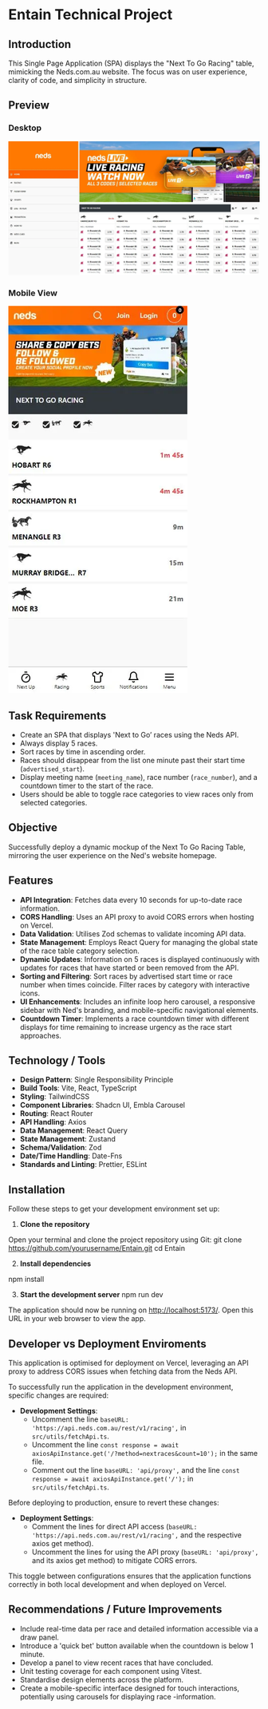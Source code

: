 # Entain Technical Project

## **Introduction**

This Single Page Application (SPA) displays the "Next To Go Racing" table, mimicking the Neds.com.au website. The focus was on user experience, clarity of code, and simplicity in structure.

## **Preview**

### Desktop

[![Product Name Screen Shot][application-screenshot]](https://entain-technical-task.vercel.app/)

### Mobile View

[![Product Name Screen Shot][applicationMobile-screenshot]](https://entain-technical-task.vercel.app/)

## **Task Requirements**

-   Create an SPA that displays 'Next to Go’ races using the Neds API.
-   Always display 5 races.
-   Sort races by time in ascending order.
-   Races should disappear from the list one minute past their start time (`advertised_start`).
-   Display meeting name (`meeting_name`), race number (`race_number`), and a countdown timer to the start of the race.
-   Users should be able to toggle race categories to view races only from selected categories.

## **Objective**

Successfully deploy a dynamic mockup of the Next To Go Racing Table, mirroring the user experience on the Ned's website homepage.

## **Features**

-   **API Integration**: Fetches data every 10 seconds for up-to-date race information.
-   **CORS Handling**: Uses an API proxy to avoid CORS errors when hosting on Vercel.
-   **Data Validation**: Utilises Zod schemas to validate incoming API data.
-   **State Management**: Employs React Query for managing the global state of the race table category selection.
-   **Dynamic Updates**: Information on 5 races is displayed continuously with updates for races that have started or been removed from the API.
-   **Sorting and Filtering**: Sort races by advertised start time or race number when times coincide. Filter races by category with interactive icons.
-   **UI Enhancements**: Includes an infinite loop hero carousel, a responsive sidebar with Ned's branding, and mobile-specific navigational elements.
-   **Countdown Timer**: Implements a race countdown timer with different displays for time remaining to increase urgency as the race start approaches.

## **Technology / Tools**

-   **Design Pattern**: Single Responsibility Principle
-   **Build Tools**: Vite, React, TypeScript
-   **Styling**: TailwindCSS
-   **Component Libraries**: Shadcn UI, Embla Carousel
-   **Routing**: React Router
-   **API Handling**: Axios
-   **Data Management**: React Query
-   **State Management**: Zustand
-   **Schema/Validation**: Zod
-   **Date/Time Handling**: Date-Fns
-   **Standards and Linting**: Prettier, ESLint

## **Installation**

Follow these steps to get your development environment set up:

1. **Clone the repository**

Open your terminal and clone the project repository using Git:
git clone <https://github.com/yourusername/Entain.git>
cd Entain

2. **Install dependencies**

npm install

3. **Start the development server**
   npm run dev

The application should now be running on <http://localhost:5173/>. Open this URL in your web browser to view the app.

## **Developer vs Deployment Enviroments**

This application is optimised for deployment on Vercel, leveraging an API proxy to address CORS issues when fetching data from the Neds API.

To successfully run the application in the development environment, specific changes are required:

-   **Development Settings**:
    -   Uncomment the line `baseURL: 'https://api.neds.com.au/rest/v1/racing',` in `src/utils/fetchApi.ts`.
    -   Uncomment the line `const response = await axiosApiInstance.get('/?method=nextraces&count=10');` in the same file.
    -   Comment out the line `baseURL: 'api/proxy',` and the line `const response = await axiosApiInstance.get('/');` in `src/utils/fetchApi.ts`.

Before deploying to production, ensure to revert these changes:

-   **Deployment Settings**:
    -   Comment the lines for direct API access (`baseURL: 'https://api.neds.com.au/rest/v1/racing',` and the respective axios get method).
    -   Uncomment the lines for using the API proxy (`baseURL: 'api/proxy',` and its axios get method) to mitigate CORS errors.

This toggle between configurations ensures that the application functions correctly in both local development and when deployed on Vercel.

## **Recommendations / Future Improvements**

-   Include real-time data per race and detailed information accessible via a draw panel.
-   Introduce a 'quick bet' button available when the countdown is below 1 minute.
-   Develop a panel to view recent races that have concluded.
-   Unit testing coverage for each component using Vitest.
-   Standardise design elements across the platform.
-   Create a mobile-specific interface designed for touch interactions, potentially using carousels for displaying race -information.

<!-- MARKDOWN IMAGES -->

[application-screenshot]: ./public/EntainMediaCard.webp
[applicationMobile-screenshot]: ./public/EntainMediaCardMobile.webp

